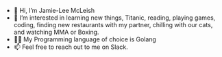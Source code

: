 - 👋 Hi, I’m Jamie-Lee McLeish
- 👀 I’m interested in learning new things, Titanic, reading, playing games, coding, finding new restaurants with my partner, chilling with our cats, and watching MMA or Boxing.
- 🧑‍💻 My Programming language of choice is Golang
- 📫 Feel free to reach out to me on Slack.

<!--
jamiemcl-bloom/jamiemcl-bloom is a ✨ special ✨ repository because its `README.md` (this file) appears on your GitHub profile.
You can click the Preview link to take a look at your changes.
--->
